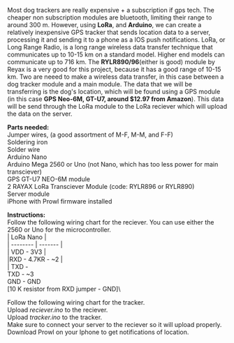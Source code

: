  
 Most dog trackers are really expensive + a subscription if gps tech. The cheaper non subscription modules are bluetooth, limiting their range to around 300 m. However, using **LoRa**, and **Arduino**, we can create a relatively inexpensive GPS tracker that sends location data to a server, processing it and sending it to a phone as a IOS push notifications. LoRa, or Long Range Radio, is a long range wireless data transfer technique that communicates up to 10-15 km on a standard model. Higher end models can communicate up to 716 km. The **RYLR890/96**(either is good) module by Reyax is a very good for this project, because it has a good range of 10-15 km. Two are neeed to make a wireless data transfer, in this case between a dog tracker module and a main module. The data that we will be transferring is the dog's location, which will be found using a GPS module (in this case **GPS Neo-6M, GT-U7, around $12.97 from Amazon**). This data will be send through the LoRa module to the LoRa reciever which will upload the data on the server. 

**Parts needed:**\
Jumper wires, (a good assortment of M-F, M-M, and F-F)\
Soldering iron\
Solder wire\
Arduino Nano\
Arduino Mega 2560 or Uno (not Nano, which has too less power for main transciever)\
GPS GT-U7 NEO-6M module\
2 RAYAX LoRa Transciever Module (code: RYLR896 or RYLR890)\
Server module\
iPhone with Prowl firmware installed

**Instructions:**\
Follow the following wiring chart for the reciever. You can use either the 2560 or Uno for the microcontroller.\
|   LoRa       Nano  |\
| -------- | ------- |\
|   VDD    -   3V3   |\
|RXD -  4.7KR -  ~2  |\
|  TXD     -  
TXD - ~3\
GND - GND\
[10 K resistor from RXD jumper - GND]\

Follow the following wiring chart for the tracker. \
Upload _reciever.ino_ to the reciever.\
Upload _tracker.ino_ to the tracker.\
Make sure to connect your server to the reciever so it will upload properly.\
Download Prowl on your Iphone to get notifications of location.
